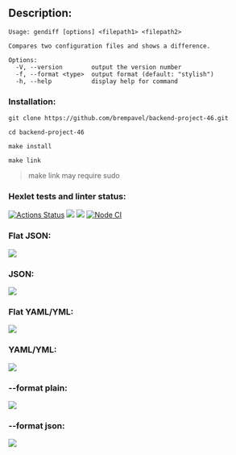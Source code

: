 ## Description:
```
Usage: gendiff [options] <filepath1> <filepath2>

Compares two configuration files and shows a difference.

Options:
  -V, --version        output the version number
  -f, --format <type>  output format (default: "stylish")
  -h, --help           display help for command
```

### Installation:
```
git clone https://github.com/brempavel/backend-project-46.git

cd backend-project-46

make install

make link
```
> make link may require sudo

### Hexlet tests and linter status:
[![Actions Status](https://github.com/brempavel/backend-project-46/workflows/hexlet-check/badge.svg)](https://github.com/brempavel/backend-project-46/actions)
<a href="https://codeclimate.com/github/brempavel/backend-project-46/maintainability"><img src="https://api.codeclimate.com/v1/badges/57649de50aa844093844/maintainability" /></a>
<a href="https://codeclimate.com/github/brempavel/backend-project-46/test_coverage"><img src="https://api.codeclimate.com/v1/badges/57649de50aa844093844/test_coverage" /></a>
[![Node CI](https://github.com/brempavel/backend-project-46/actions/workflows/nodejs.yml/badge.svg)](https://github.com/brempavel/backend-project-46/actions/workflows/nodejs.yml)

### Flat JSON:
<a href="https://asciinema.org/a/JJubSq764DPCdwmebs3Hkn3NK" target="_blank"><img src="https://asciinema.org/a/JJubSq764DPCdwmebs3Hkn3NK.svg" /></a>

### JSON:
<a href="https://asciinema.org/a/9JvjDPJr57Adbje7EviZjgkgL" target="_blank"><img src="https://asciinema.org/a/9JvjDPJr57Adbje7EviZjgkgL.svg" /></a>

### Flat YAML/YML:
<a href="https://asciinema.org/a/11v59kuKTHI0LnW4mLX76ev80" target="_blank"><img src="https://asciinema.org/a/11v59kuKTHI0LnW4mLX76ev80.svg" /></a>

### YAML/YML:
<a href="https://asciinema.org/a/esgI2Kk7gS8udcTTntWHFf7XS" target="_blank"><img src="https://asciinema.org/a/esgI2Kk7gS8udcTTntWHFf7XS.svg" /></a>

### --format plain:
<a href="https://asciinema.org/a/vLiL37vZyI45oGQ48WIM3Pc7S" target="_blank"><img src="https://asciinema.org/a/vLiL37vZyI45oGQ48WIM3Pc7S.svg" /></a>

### --format json:
<a href="https://asciinema.org/a/AzPnPFh2GYeSeSNZKVImjuV04" target="_blank"><img src="https://asciinema.org/a/AzPnPFh2GYeSeSNZKVImjuV04.svg" /></a>
